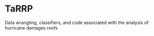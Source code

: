 # TaRRP
Data wrangling, classifiers, and code associated with the analysis of hurricane damages roofs  
